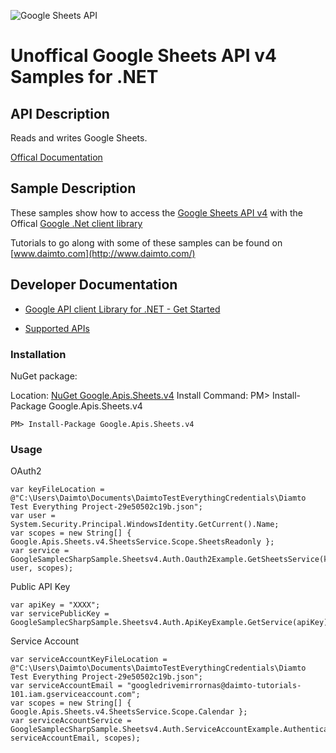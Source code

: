 ﻿![Google Sheets API](http://www.google.com/images/icons/product/search-32.gif)

# Unoffical Google Sheets API v4 Samples for .NET  

## API Description

Reads and writes Google Sheets.

[Offical Documentation](https://developers.google.com/sheets/)

## Sample Description

These samples show how to access the [Google Sheets API v4](https://developers.google.com/sheets/) with the Offical [Google .Net client library](https://github.com/google/google-api-dotnet-client)

Tutorials to go along with some of these samples can be found on [www.daimto.com](http://www.daimto.com/)

## Developer Documentation

* [Google API client Library for .NET - Get Started](https://developers.google.com/api-client-library/dotnet/get_started)

* [Supported APIs](https://developers.google.com/api-client-library/dotnet/apis/)

### Installation

NuGet package:

Location: [NuGet Google.Apis.Sheets.v4](https://www.nuget.org/packages/Google.Apis.Sheets.v4)
Install Command: PM>  Install-Package Google.Apis.Sheets.v4

```
PM> Install-Package Google.Apis.Sheets.v4
```

### Usage

OAuth2
```
var keyFileLocation = @"C:\Users\Daimto\Documents\DaimtoTestEverythingCredentials\Diamto Test Everything Project-29e50502c19b.json";
var user = System.Security.Principal.WindowsIdentity.GetCurrent().Name;
var scopes = new String[] { Google.Apis.Sheets.v4.SheetsService.Scope.SheetsReadonly };
var service = GoogleSamplecSharpSample.Sheetsv4.Auth.Oauth2Example.GetSheetsService(keyFileLocation, user, scopes);
```

Public API Key

```
var apiKey = "XXXX";
var servicePublicKey = GoogleSamplecSharpSample.Sheetsv4.Auth.ApiKeyExample.GetService(apiKey);
```

Service Account
```
var serviceAccountKeyFileLocation = @"C:\Users\Daimto\Documents\DaimtoTestEverythingCredentials\Diamto Test Everything Project-29e50502c19b.json";
var serviceAccountEmail = "googledrivemirrornas@daimto-tutorials-101.iam.gserviceaccount.com";
var scopes = new String[] { Google.Apis.Sheets.v4.SheetsService.Scope.Calendar };            
var serviceAccountService = GoogleSamplecSharpSample.Sheetsv4.Auth.ServiceAccountExample.AuthenticateServiceAccount(serviceAccountKeyFileLocation, serviceAccountEmail, scopes);
```
